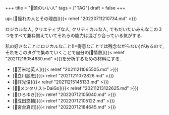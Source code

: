+++
title = "🔖頭のいい人"
tags = ["TAG"]
draft = false
+++

up: [🦊憧れの人とその理由]({{< relref "20220711210734.md" >}})

ロジカルな人, クリエティブな人, クリティカルな人, でもだいたいみんなこの３つをすべて兼ね備えていてそれらの能力は混ざり合っている気がする.

私の好きなことにロジカルなこと(!=得意なことでは残念ながらない)があるので, それをこのタグで集めていくことで自分の[🦊情熱]({{< relref "20211216054630.md" >}})を分析するための材料にする.

-   [📝苫米地英人]({{< relref "20211211065505.md" >}})
-   [👨立川談志]({{< relref "20211211072826.md" >}})
-   [👨許光俊]({{< relref "20211215145133.md" >}})
-   [🤵🏽メンタリストDaiGo]({{< relref "20211213122625.md" >}})
-   [👨ひろゆき]({{< relref "20220712105040.md" >}})
-   [👨成田悠輔]({{< relref "20220712105122.md" >}})
-   [👨宮台真司]({{< relref "20220712184645.md" >}})
